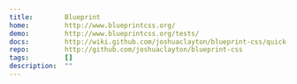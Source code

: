 ```yaml
---
title:        Blueprint
home:         http://www.blueprintcss.org/
demo:         http://www.blueprintcss.org/tests/
docs:         http://wiki.github.com/joshuaclayton/blueprint-css/quick-start-tutorial
repo:         http://github.com/joshuaclayton/blueprint-css
tags:         []
description:  ""
---
```


